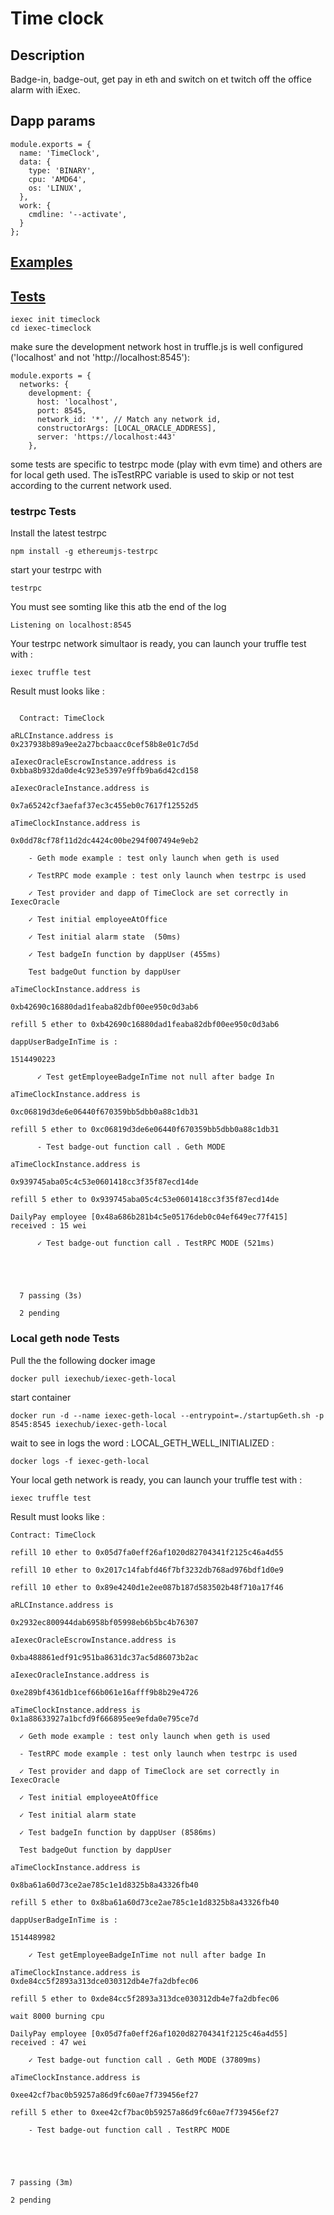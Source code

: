 # Time clock
## Description

Badge-in, badge-out, get pay in eth and switch on et twitch off the office alarm with iExec.


## Dapp params
```
module.exports = {
  name: 'TimeClock',
  data: {
    type: 'BINARY',
    cpu: 'AMD64',
    os: 'LINUX',
  },
  work: {
    cmdline: '--activate',
  }
};
```

## [Examples](./examples)

## [Tests](./test/timeclock.js)


```
iexec init timeclock
cd iexec-timeclock
```
make sure the development network host in truffle.js is well configured ('localhost' and not 'http://localhost:8545'):
```
module.exports = {
  networks: {
    development: {
      host: 'localhost',
      port: 8545,
      network_id: '*', // Match any network id,
      constructorArgs: [LOCAL_ORACLE_ADDRESS],
      server: 'https://localhost:443'
    },
```

some tests are specific to testrpc mode (play with evm time) and others are for local geth used.
The isTestRPC variable is used to skip or not test according to the current network used.

### testrpc Tests

Install the latest testrpc
```
npm install -g ethereumjs-testrpc

```
start your testrpc with
```
testrpc
```
You must see somting like this atb the end of the log

```
Listening on localhost:8545
```
Your testrpc network simultaor is ready, you can launch your truffle test with :
```
iexec truffle test
```
Result must looks like :
```

  Contract: TimeClock

aRLCInstance.address is
0x237938b89a9ee2a27bcbaacc0cef58b8e01c7d5d

aIexecOracleEscrowInstance.address is
0xbba8b932da0de4c923e5397e9ffb9ba6d42cd158

aIexecOracleInstance.address is

0x7a65242cf3aefaf37ec3c455eb0c7617f12552d5

aTimeClockInstance.address is

0x0dd78cf78f11d2dc4424c00be294f007494e9eb2

    - Geth mode example : test only launch when geth is used

    ✓ TestRPC mode example : test only launch when testrpc is used

    ✓ Test provider and dapp of TimeClock are set correctly in IexecOracle

    ✓ Test initial employeeAtOffice

    ✓ Test initial alarm state  (50ms)

    ✓ Test badgeIn function by dappUser (455ms)

    Test badgeOut function by dappUser

aTimeClockInstance.address is

0xb42690c16880dad1feaba82dbf00ee950c0d3ab6

refill 5 ether to 0xb42690c16880dad1feaba82dbf00ee950c0d3ab6

dappUserBadgeInTime is :

1514490223

      ✓ Test getEmployeeBadgeInTime not null after badge In

aTimeClockInstance.address is

0xc06819d3de6e06440f670359bb5dbb0a88c1db31

refill 5 ether to 0xc06819d3de6e06440f670359bb5dbb0a88c1db31

      - Test badge-out function call . Geth MODE

aTimeClockInstance.address is

0x939745aba05c4c53e0601418cc3f35f87ecd14de

refill 5 ether to 0x939745aba05c4c53e0601418cc3f35f87ecd14de

DailyPay employee [0x48a686b281b4c5e05176deb0c04ef649ec77f415] received : 15 wei

      ✓ Test badge-out function call . TestRPC MODE (521ms)





  7 passing (3s)

  2 pending
```



### Local geth node Tests

Pull the the following docker image
```
docker pull iexechub/iexec-geth-local
```
start container
```
docker run -d --name iexec-geth-local --entrypoint=./startupGeth.sh -p 8545:8545 iexechub/iexec-geth-local
```
wait to see in logs the word : LOCAL_GETH_WELL_INITIALIZED :
```
docker logs -f iexec-geth-local
```
Your local geth network  is ready, you can launch your truffle test with :
```
iexec truffle test
```

Result must looks like :
```
Contract: TimeClock

refill 10 ether to 0x05d7fa0eff26af1020d82704341f2125c46a4d55

refill 10 ether to 0x2017c14fabfd46f7bf3232db768ad976bdf1d0e9

refill 10 ether to 0x89e4240d1e2ee087b187d583502b48f710a17f46

aRLCInstance.address is

0x2932ec800944dab6958bf05998eb6b5bc4b76307

aIexecOracleEscrowInstance.address is

0xba488861edf91c951ba8631dc37ac5d86073b2ac

aIexecOracleInstance.address is

0xe289bf4361db1cef66b061e16afff9b8b29e4726

aTimeClockInstance.address is
0x1a88633927a1bcfd9f666895ee9efda0e795ce7d

  ✓ Geth mode example : test only launch when geth is used

  - TestRPC mode example : test only launch when testrpc is used

  ✓ Test provider and dapp of TimeClock are set correctly in IexecOracle

  ✓ Test initial employeeAtOffice

  ✓ Test initial alarm state

  ✓ Test badgeIn function by dappUser (8586ms)

  Test badgeOut function by dappUser

aTimeClockInstance.address is

0x8ba61a60d73ce2ae785c1e1d8325b8a43326fb40

refill 5 ether to 0x8ba61a60d73ce2ae785c1e1d8325b8a43326fb40

dappUserBadgeInTime is :

1514489982

    ✓ Test getEmployeeBadgeInTime not null after badge In

aTimeClockInstance.address is
0xde84cc5f2893a313dce030312db4e7fa2dbfec06

refill 5 ether to 0xde84cc5f2893a313dce030312db4e7fa2dbfec06

wait 8000 burning cpu

DailyPay employee [0x05d7fa0eff26af1020d82704341f2125c46a4d55] received : 47 wei

    ✓ Test badge-out function call . Geth MODE (37809ms)

aTimeClockInstance.address is

0xee42cf7bac0b59257a86d9fc60ae7f739456ef27

refill 5 ether to 0xee42cf7bac0b59257a86d9fc60ae7f739456ef27

    - Test badge-out function call . TestRPC MODE





7 passing (3m)

2 pending

```
